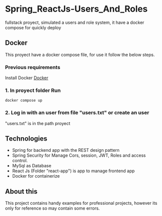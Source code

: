 # Spring_ReactJs-Users_And_Roles
 fullstack proyect, simulated a users and role system, it have a docker compose for quickly deploy

## Docker

This proyect have a docker compose file, for use it follow the below steps.

### Previous requirements

Install Docker [Docker](https://docs.docker.com )
### 1. In proyect folder Run

``` 
docker compose up
```
### 2. Log in with an user from file "users.txt" or create an user

"users.txt" is in the path proyect
 
## Technologies 

- Spring for backend app with the REST design pattern
- Spring Security for Manage Cors, session, JWT, Roles and access control.
- MySql as Database
- React Js (Folder "react-app") is app to manage frontend app
- Docker for containerize
 
## About this

This project contains handy examples for professional projects, however its only for reference so may contain some errors.

## 
## 
## 
